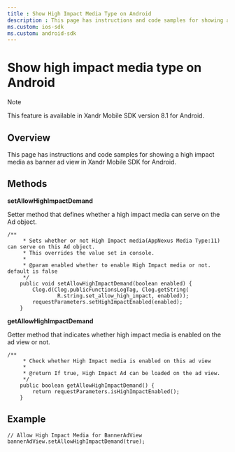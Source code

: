 ```yaml
---
title : Show High Impact Media Type on Android
description : This page has instructions and code samples for showing a high impact media as banner ad view in Xandr Mobile SDK for Android.
ms.custom: ios-sdk 
ms.custom: android-sdk
---
```



# Show high impact media type on Android

> [!NOTE]
> This feature is available in Xandr Mobile SDK version 8.1 for Android.

## Overview

This page has instructions and code samples for showing a high impact
media as banner ad view in Xandr Mobile SDK for Android.

## Methods

**setAllowHighImpactDemand**

Setter method that defines whether a high impact media can serve on the
Ad object.

``` pre
/**
     * Sets whether or not High Impact media(AppNexus Media Type:11) can serve on this Ad object.
     * This overrides the value set in console.
     *
     * @param enabled whether to enable High Impact media or not. default is false
     */
    public void setAllowHighImpactDemand(boolean enabled) {
        Clog.d(Clog.publicFunctionsLogTag, Clog.getString(
                R.string.set_allow_high_impact, enabled));
        requestParameters.setHighImpactEnabled(enabled);
    }
```

**getAllowHighImpactDemand**

Getter method that indicates whether high impact media is enabled on the
ad view or not.

``` pre
/**
     * Check whether High Impact media is enabled on this ad view
     *
     * @return If true, High Impact Ad can be loaded on the ad view.
     */
    public boolean getAllowHighImpactDemand() {
        return requestParameters.isHighImpactEnabled();
    }
```

## Example

``` pre
// Allow High Impact Media for BannerAdView
bannerAdView.setAllowHighImpactDemand(true);
```
